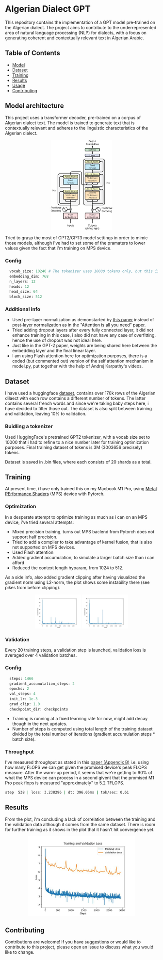 # Algerian Dialect GPT

This repository contains the implementation of a GPT model pre-trained on the Algerian dialect. The project aims to contribute to the underrepresented area of natural language processing (NLP) for dialects, with a focus on generating coherent and contextually relevant text in Algerian Arabic.

## Table of Contents

- [Model](#model)
- [Dataset](#dataset)
- [Training](#dataset)
- [Results](#results)
- [Usage](#usage)
- [Contributing](#contributing)


## Model architecture

This project uses a transformer decoder, pre-trained on a corpus of Algerian dialect text. The model is trained to generate text that is contextually relevant and adheres to the linguistic characteristics of the Algerian dialect.

<p align="center">
  <img src="assets/transformers.jpg" width="40%" height="30%" />
</p>

Tried to grasp the most of GPT2/GPT3 model settings in order to mimic those models, although i've had to set some of the pramaters to lower values given the fact that i'm training on MPS device.

### Config

```python
  vocab_size: 10240 # The tokenizer uses 10000 tokens only, but this is a better number because it's divisble by many powers of 2
  embedding_dim: 768
  n_layers: 12
  heads: 12
  head_size: 64
  block_size: 512
```

### Additional info
- Used pre-layer normalization as demonstarted by [this paper](https://arxiv.org/pdf/2002.04745) instead of post-layer normalization as in the "Attention is all you need" paper.
- Tried adding dropout layers after every fully connected layer, it did not enhance training in this case, i also did not have any case of overfitting, hence the use of dropout was not ideal here.
- Just like in the GPT-2 paper, weights are being shared here between the embedding layer and the final linear layer.
- I am using Flash attention here for optimization purposes, there is a coded (but commented out) version of the self attention mechanism in model.py, put together with the help of Andrej Karpathy's videos.

## Dataset

I have used a huggingface [dataset](https://huggingface.co/datasets/ayoubkirouane/Algerian-Darija), contains over 170k rows of the Algerian dilaect with each row contains a different number of tokens. The latter contains several french words and since we're taking baby steps here, i have decided to filter those out.
The dataset is also split between training and validation, leaving 10% to validation.

### Buidling a tokenizer

Used HuggingFace's pretrained GPT2 tokenizer, with a vocab size set to 10000 that i had to refine to a nice number later for training optimization purposes. Final training dataset of tokens is 3M (3003656 precisely) tokens.

Dataset is saved in .bin files, where each consists of 20 shards as a total.

## Training

At present time, i have only trained this on my Macbook M1 Pro, using [Metal PErformance Shaders](https://developer.apple.com/metal/pytorch/) (MPS) device with Pytorch.

### Optimization
In a desperate attempt to optimize training as much as i can on an MPS device, i've tried several attempts:
- Mixed precision training, turns out MPS baclend from Pytorch does not support half precision.
- Tried to add a compiler to take advantage of kernel fusion, that is also not supported on MPS devices.
- Used Flash attention
- Added gradient accumulation, to simulate a larger batch size than i can afford
- Reduced the context length hyparam, from 1024 to 512.

As a side info, also added gradient clipping after having visualized the gradient norm using L2-norm, the plot shows some instability there (see pikes from before clipping).

<p align="center">
  <img src="assets/gradient_norm.jpg" width="30%" />
  <img src="assets/clipped_gradient_norm.jpg" width="30%" /> 
</p>

### Validation
Every 20 training steps, a validation step is launched, validation loss is averaged over 4 validation batches.

### Config

```python
  steps: 1466
  gradient_accumulation_steps: 2
  epochs: 2
  val_steps: 4
  init_lr: 1e-3
  grad_clip: 1.0
  checkpoint_dir: checkpoints
```

- Training is running at a fixed learning rate for now, might add decay though in the next updates.
- Number of steps is computed using total length of the training dataset divided by the total number of iterations (gradient accumulation steps * batch size).

### Throughput
I've measured throughput as stated in this [paper (Appendix B)](https://arxiv.org/pdf/2204.02311) i.e. using how many FLOPS we can get given the promised device's peak FLOPS measure. After the warm-up period, it seems that we're getting to 60% of what the MPS device can process in a second givent that the promised M1 Pro peak flops is measured "approximately" to 5.2 TFLOPS.

```bash
step  538 | loss: 3.238296 | dt: 396.05ms | tok/sec: 0.61
``` 

## Results
From the plot, i'm concluding a lack of correlation between the training and the validation data although it comes from the same dataset. There is room for further training as it shows in the plot that it hasn't hit convergence yet.

<p align="center">
  <img src="assets/loss.jpg" width="70%" />
</p>

## Contributing

Contributions are welcome! If you have suggestions or would like to contribute to this project, please open an issue to discuss what you would like to change.
